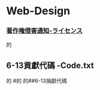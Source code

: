 # Web-Design
### [著作権侵害通知-ライセンス](https://github.com/SuWeizhe1124/Web-Design/blob/5324f0cfd8eae8172a64b2fc08f10a73097a8efe/LICENSE.md)
的
## 6-13貢獻代碼 -Code.txt
的
#的
的##6-13捐獻代碼
